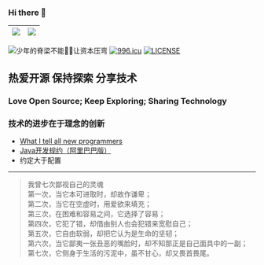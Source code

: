 ### Hi there 👋

| <img align="center" src="https://github-readme-stats.vercel.app/api?username=xiaohaoo&count_private=true&show_icons=true&icon_color=0366d6&text_color=24292e&bg_color=ffffff&hide_title=true&theme=buefy&hide_border=true" /> | <img align="center" src="https://github-readme-stats.vercel.app/api/top-langs/?username=xiaohaoo&theme=buefy&&repo=xiaohaoo.github.io&layout=compact&hide_border=true" /> |
|-------------------------------------------------------------------------------------------------------------------------------------------------------------------------------------------------------------------------------|---------------------------------------------------------------------------------------------------------------------------------------------------------------------------|

![少年的脊梁不能🙅‍♂️让资本压弯](https://img.shields.io/endpoint?color=blue&label=count&url=https%3A%2F%2Fhits.dwyl.com%2Fxiaohaoo%2Fxiaohaoo.json)
[![996.icu](https://img.shields.io/badge/link-996.icu-red.svg)](https://996.icu)
[![LICENSE](https://img.shields.io/badge/license-Anti%20996-blue.svg)](https://github.com/996icu/996.ICU/blob/master/LICENSE)

## 热爱开源 保持探索 分享技术

### Love Open Source; Keep Exploring; Sharing Technology

### 技术的进步在于理念的创新

- [What I tell all new programmers](https://josephg.com/blog/what-i-tell-all-new-programmers/)
- [Java开发规约（阿里巴巴版）](./assets/Java开发手册-嵩山版.pdf)
- 约定大于配置

<hr>

> 我曾七次鄙视自己的灵魂  
> 第一次，当它本可进取时，却故作谦卑；  
> 第二次，当它在空虚时，用爱欲来填充；  
> 第三次，在困难和容易之间，它选择了容易；  
> 第四次，它犯了错，却借由别人也会犯错来宽慰自己；  
> 第五次，它自由软弱，却把它认为是生命的坚韧；  
> 第六次，当它鄙夷一张丑恶的嘴脸时，却不知那正是自己面具中的一副；  
> 第七次，它侧身于生活的污泥中，虽不甘心，却又畏首畏尾。